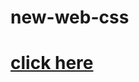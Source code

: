 # new-web-css
<meta charset="utf-8">
<html>
  <head><title>web1</title></head>
  <body>
    <h1><a href="css.html">click here</a></h1>
  </body>
</html>
